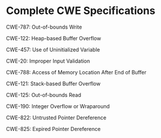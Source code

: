 

# Complete CWE Specifications

CWE-787: Out-of-bounds Write

CWE-122: Heap-based Buffer Overflow

CWE-457: Use of Uninitialized Variable

CWE-20: Improper Input Validation

CWE-788: Access of Memory Location After End of Buffer

CWE-121: Stack-based Buffer Overflow

CWE-125: Out-of-bounds Read

CWE-190: Integer Overflow or Wraparound

CWE-822: Untrusted Pointer Dereference

CWE-825: Expired Pointer Dereference